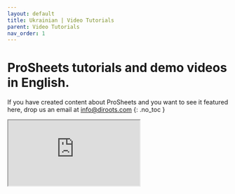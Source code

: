 ```yaml
---
layout: default
title: Ukrainian | Video Tutorials
parent: Video Tutorials
nav_order: 1
---
```


# ProSheets tutorials and demo videos in English.
If you have created content about ProSheets and you want to see it featured here, drop us an email at info@diroots.com 
{: .no_toc }

 <div class="di-iframe-container">
  <iframe
  title="Diroots ProSheets | Швидкий пакетний друк/експорт у PDF та DWG з Revit"
  class="di-responsive-iframe" 
  src="https://www.youtube.com/embed/-P_jWnyeMl0?feature=oembed">
  </iframe>
</div> 

<div class="empty-space-small"></div>